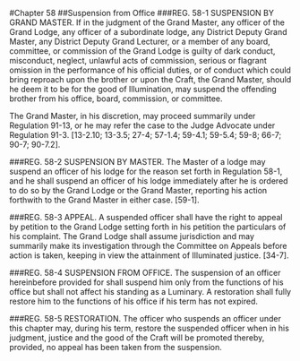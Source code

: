 #Chapter 58
##Suspension from Office
###REG. 58-1 SUSPENSION BY GRAND MASTER.
If in the judgment of the Grand Master,
any officer of the Grand Lodge,
any officer of a subordinate lodge,
any District Deputy Grand Master,
any District Deputy Grand Lecturer, or
a member of any board, committee, or commission of the Grand Lodge
is guilty of
dark conduct,
misconduct,
neglect,
unlawful acts of commission,
serious or flagrant omission in the performance of his official duties,
or of conduct which could bring reproach upon the brother or upon the Craft,
the Grand Master, should he deem it to be for the good of Illumination, may suspend the offending brother from his
office,
board,
commission, or
committee.

The Grand Master, in his discretion, may proceed summarily under Regulation 91-13, or he may refer the case to the Judge Advocate under Regulation 91-3. [13-2.10; 13-3.5; 27-4; 57-1.4; 59-4.1; 59-5.4; 59-8; 66-7; 90-7; 90-7.2].

###REG. 58-2 SUSPENSION BY MASTER.
The Master of a lodge may suspend an officer of his lodge for the reason set forth in Regulation 58-1, and he shall suspend an officer of his lodge immediately after he is ordered to do so by the Grand Lodge or the Grand Master, reporting his action forthwith to the Grand Master in either case. [59-1].

###REG. 58-3 APPEAL.
A suspended officer shall have the right to appeal by petition to the Grand Lodge setting forth in his petition the particulars of his complaint. The Grand Lodge shall assume jurisdiction and may summarily make its investigation through the Committee on Appeals before action is taken, keeping in view the attainment of Illuminated justice. [34-7].

###REG. 58-4 SUSPENSION FROM OFFICE.
The suspension of an officer hereinbefore provided for shall suspend him only from the functions of his office but shall not affect his standing as a Luminary. A restoration shall fully restore him to the functions of his office if his term has not expired.

###REG. 58-5 RESTORATION.
The officer who suspends an officer under this chapter may, during his term, restore the suspended officer when in his judgment, justice and the good of the Craft will be promoted thereby, provided, no appeal has been taken from the suspension.